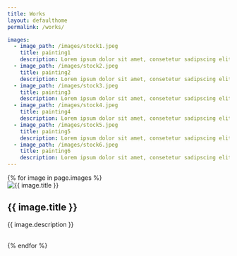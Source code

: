 ```yaml
---
title: Works
layout: defaulthome
permalink: /works/

images:
  - image_path: /images/stock1.jpeg
    title: painting1
    description: Lorem ipsum dolor sit amet, consetetur sadipscing elitr, sed diam nonumy eirmod tempor invidunt ut labore et dolore magna aliquyam erat, sed diam voluptua. At vero eos et accusam et justo duo dolores et ea rebum. Stet clita kasd gubergren, no sea takimata sanctus est Lorem ipsum dolor sit amet.
  - image_path: /images/stock2.jpeg
    title: painting2
    description: Lorem ipsum dolor sit amet, consetetur sadipscing elitr, sed diam nonumy eirmod tempor invidunt ut labore et dolore magna aliquyam erat, sed diam voluptua. At vero eos et accusam et justo duo dolores et ea rebum. Stet clita kasd gubergren, no sea takimata sanctus est Lorem ipsum dolor sit amet.
  - image_path: /images/stock3.jpeg
    title: painting3
    description: Lorem ipsum dolor sit amet, consetetur sadipscing elitr, sed diam nonumy eirmod tempor invidunt ut labore et dolore magna aliquyam erat, sed diam voluptua. At vero eos et accusam et justo duo dolores et ea rebum. Stet clita kasd gubergren, no sea takimata sanctus est Lorem ipsum dolor sit amet.
  - image_path: /images/stock4.jpeg
    title: painting4
    description: Lorem ipsum dolor sit amet, consetetur sadipscing elitr, sed diam nonumy eirmod tempor invidunt ut labore et dolore magna aliquyam erat, sed diam voluptua. At vero eos et accusam et justo duo dolores et ea rebum. Stet clita kasd gubergren, no sea takimata sanctus est Lorem ipsum dolor sit amet.
  - image_path: /images/stock5.jpeg
    title: painting5
    description: Lorem ipsum dolor sit amet, consetetur sadipscing elitr, sed diam nonumy eirmod tempor invidunt ut labore et dolore magna aliquyam erat, sed diam voluptua. At vero eos et accusam et justo duo dolores et ea rebum. Stet clita kasd gubergren, no sea takimata sanctus est Lorem ipsum dolor sit amet.
  - image_path: /images/stock6.jpeg
    title: painting6
    description: Lorem ipsum dolor sit amet, consetetur sadipscing elitr, sed diam nonumy eirmod tempor invidunt ut labore et dolore magna aliquyam erat, sed diam voluptua. At vero eos et accusam et justo duo dolores et ea rebum. Stet clita kasd gubergren, no sea takimata sanctus est Lorem ipsum dolor sit amet.
---
```


<div class="photo-gallery">
  {% for image in page.images %}
    <div class="photo">
      <img src="{{ image.image_path }}" alt="{{ image.title }}">
      <div class="content">
        <h2>{{ image.title }}</h2>
        <p>{{ image.description }}</p>
      </div>
      <br style="clear:both">
    </div>
  {% endfor %}
</div>

<!-- {% for post in site.posts %}
  <h3><a href="{{post.url | prepend:site.baseurl}}">{{post.title}}</a></h3>
{% endfor %} -->
